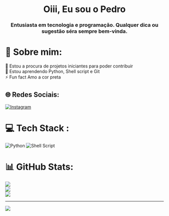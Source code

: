 <h1 align="center">Oiii, Eu sou o Pedro</h1>
<h3 align="center">Entusiasta em tecnologia e programação. Qualquer dica ou sugestão séra sempre bem-vinda.</h3>

# 💫 Sobre mim:
👯 Estou a procura de projetos iniciantes para poder contribuir<br>🌱 Estou aprendendo Python, Shell script e Git<br>⚡ Fun fact Amo a cor preta


## 🌐 Redes Sociais:
[![Instagram](https://img.shields.io/badge/Instagram-%23E4405F.svg?logo=Instagram&logoColor=white)](https://instagram.com/ppdra03) 

# 💻 Tech Stack :
![Python](https://img.shields.io/badge/python-3670A0?style=plastic&logo=python&logoColor=ffdd54) ![Shell Script](https://img.shields.io/badge/shell_script-%23121011.svg?style=plastic&logo=gnu-bash&logoColor=white)
# 📊 GitHub Stats:
![](https://github-readme-stats.vercel.app/api?username=ppdra&theme=dark&hide_border=false&include_all_commits=false&count_private=true)<br/>
![](https://github-readme-streak-stats.herokuapp.com/?user=ppdra&theme=dark&hide_border=false)<br/>
![](https://github-readme-stats.vercel.app/api/top-langs/?username=ppdra&theme=dark&hide_border=false&include_all_commits=false&count_private=true&layout=compact)

---
[![](https://visitcount.itsvg.in/api?id=ppdra&icon=8&color=10)](https://visitcount.itsvg.in)

<!-- Proudly created with GPRM ( https://gprm.itsvg.in ) -->
